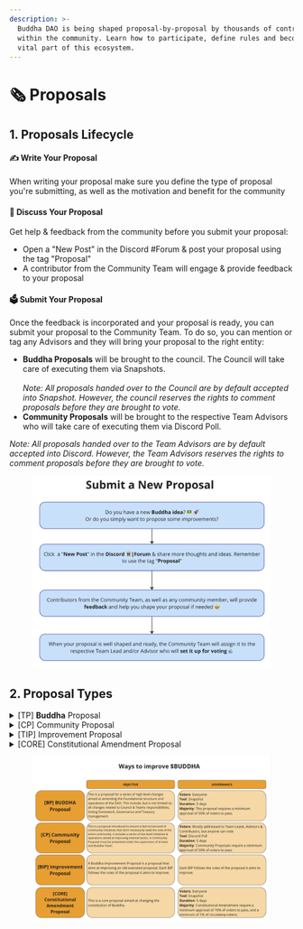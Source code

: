 ```yaml
---
description: >-
  Buddha DAO is being shaped proposal-by-proposal by thousands of contributors
  within the community. Learn how to participate, define rules and become a
  vital part of this ecosystem.
---
```


# 🗞️ Proposals

## 1. Proposals Lifecycle

#### ✍️ Write Your Proposal

When writing your proposal make sure you define the type of proposal you're submitting, as well as the motivation and benefit for the community

#### 📢  Discuss Your Proposal&#x20;

Get help & feedback from the community before you submit your proposal:

* Open a "New Post" in the Discord #Forum & post your proposal using the tag "Proposal"
* A contributor from the Community Team will engage & provide feedback to your proposal

#### 🗳  Submit Your Proposal

Once the feedback is incorporated and your proposal is ready, you can submit your proposal to the Community Team. To do so, you can mention or tag any Advisors and they will bring your proposal to the right entity:

* **Buddha Proposals** will be brought to the council. The Council will take care of executing them via Snapshots. \
  \
  _Note: All proposals handed over to the Council are by default accepted into Snapshot. However, the council reserves the rights to comment proposals before they are brought to vote._&#x20;
* **Community Proposals** will be brought to the respective Team Advisors who will take care of executing them via Discord Poll. &#x20;

_Note: All proposals handed over to the Team Advisors are by default accepted into Discord. However, the Team Advisors reserves the rights to comment proposals before they are brought to vote._



<figure><img src="../.gitbook/assets/Screenshot 2024-05-04 at 20.10.28.png" alt=""><figcaption></figcaption></figure>

## 2. Proposal Types

<details>

<summary>[TP] <strong>Buddha</strong> Proposal</summary>

This is a proposal for a series of high-level changes aimed at amending the foundational structure and operations of the DAO. This include, but is not limited to, all changes related to Council & Teams responsibilities, Voting framework, Governance and Treasury management.\
\
**Voters**: Everyone\
**Tool**: Snapshot\
**Duration**: 5 days\
**Quorum**: Buddha Proposals require a minimum approval of 50% to pass

</details>

<details>

<summary>[CP] Community Proposal</summary>

This is a proposal introduced to ensure a fast-turnaround of community initiatives that don't necessarily need the vote of the entire community. It includes a series of low-level initiatives & operations aimed at improving internal tactics. A Community Proposal must be presented under the supervision of at least one Buddha Team. \
\
**Voters**: Mostly addressed to Team Leads, Advisors & Contributors, but anyone can vote\
**Tool**: Discord Poll\
**Duration**: 5 days\
**Quorum**: Community Proposals require a minimum approval of 50% to pass

</details>

<details>

<summary>[TIP] Improvement Proposal</summary>

A Buddha Improvement Proposal is a proposal that aims at improving an old executed proposal. Each TIP follows the rules of the proposal it aims to improve.&#x20;

</details>

<details>

<summary>[CORE] Constitutional Amendment Proposal</summary>

This is a core proposal aimed at changing the constitution of Buddha. \
\
**Voters**: Everyone\
**Tool**: Snapshot\
**Duration**: 5 days\
**Quorum**: Constitutional Amendment require a minimum approval of 70% to pass and at least 1% of circulating token

</details>

<figure><img src="../.gitbook/assets/Screenshot 2024-05-04 at 20.09.03.png" alt=""><figcaption></figcaption></figure>
